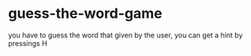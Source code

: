 # guess-the-word-game
you have to guess the word that given by the user, you can get a hint by pressings H

